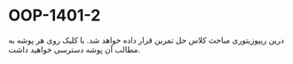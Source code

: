 # OOP-1401-2
درین ریپوزیتوری مباحث کلاس حل تمرین قرار داده خواهد شد. با کلیک روی هر پوشه به مطالب آن پوشه دسترسی خواهید داشت.
